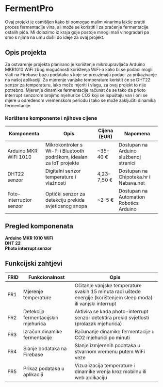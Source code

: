# FermentPro

Ovaj projekt je osmišljen kako bi pomogao malim vinarima lakše pratiti proces fermentacije vina, ali može se koristiti i za praćenje fermentacije ostalih pića. Mi dolazimo iz kraja gdje postoje mnogi mali vinogradari pa smo s njima na umu došli do ideje za ovaj projekt.

## Opis projekta
Za ostvarenje projekta planirano je korištenje mikroupravljača Arduino MKR1010 WiFi zbog mogućnosti korištenja WiFi-a kako bi se podaci mogli slati na Firebase bazu podataka s koje se preuzimaju podaci za prikazivanje na našoj aplikaciji. Za mjerenje vanjske temperature koristit će se DHT22 senzor za temperaturu, iako može mjeriti i vlagu, za ovaj projekt to nije potrebno. Mjerenje dinamike fermentacije računat će se tako da photo interrupt senzorom brojimo mjehuriće CO2 koji se ispuštaju van i oni se mjere u određenom vremenskom periodu i tako se može zaključiti dinamika fermentacije.

  ### Korištene komponente i njihove cijene

  |Komponenta | Opis | Cijena (EUR) | Napomena|
  |------------|-------|---------------|-----------|
  |Arduino MKR WiFi 1010 | Mikrokontroler s Wi-Fi i Bluetooth podrškom, idealan za IoT projekte | ~35–40 € | Dostupan na Arduino službenoj stranici|
  DHT22 senzor | Digitalni senzor temperature i vlažnosti | 4,23–7,50 € | Dostupan na Chipoteka.hr i Nabava.net|
  Foto-interruptor senzor | Optički senzor za detekciju prekida svjetlosnog snopa | ~2–5 € | Dostupan na Automation Robotics Arduino|


## Pregled komponenata
  **Arduino MKR 1010 WiFi**  
  **DHT 22**  
  **Photo interrupt senzor**  
  

## Funkcijski zahtjevi

FRID | Funkcionalnost | Opis
-----|-----------------|---------
FR1 | Mjerenje temperature | Očitanje vanjske temperature svakih 15 minuta radi uštede energije (korištenjem sleep moda) ili vanjski interrupt
FR2 | Detekcija fermentacijskih mjehurića | Aktivira se kada photo-interrupt senzor detektira prekid svjetlosti (prolazak mjehurića)
FR3 | Izračun dinamike fermentacije | Računanje dinamike fermentacije u CO2 mjehurići po minuti
FR4 | Slanje podataka na Firebase | Slanje izmjerenih podataka u stvarnom vremenu putem WiFi veze
FR5 | Prikaz podataka u aplikaciji | Vizualizacija temperature i dinamike vrenja kroz mobilnu ili web aplikaciju
